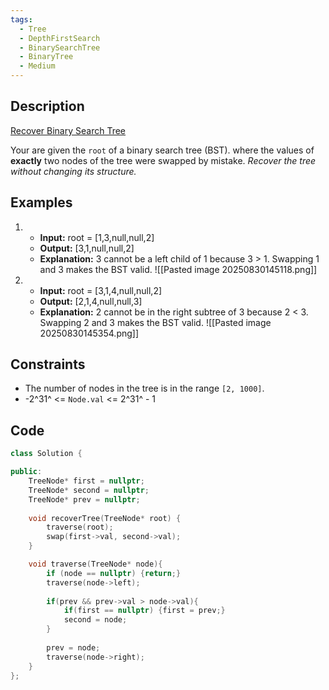 ```yaml
---
tags:
  - Tree
  - DepthFirstSearch
  - BinarySearchTree
  - BinaryTree
  - Medium
---
```


## Description
[Recover Binary Search Tree](https://leetcode.com/problems/recover-binary-search-tree/description/)

Your are given the `root` of a binary search tree (BST). where the values of **exactly** two nodes of the tree were swapped by mistake. _Recover the tree without changing its structure._

## Examples
1. 
	- **Input:** root = [1,3,null,null,2]
	- **Output:** [3,1,null,null,2]
	- **Explanation:** 3 cannot be a left child of 1 because 3 > 1. Swapping 1 and 3 makes the BST valid. 
	![[Pasted image 20250830145118.png]]
2. 
	- **Input:** root = [3,1,4,null,null,2]
	- **Output:** [2,1,4,null,null,3]
	- **Explanation:** 2 cannot be in the right subtree of 3 because 2 < 3. Swapping 2 and 3 makes the BST valid.
	![[Pasted image 20250830145354.png]]

## Constraints
- The number of nodes in the tree is in the range `[2, 1000]`.
- -2^31^ <= `Node.val` <= 2^31^ - 1

## Code
```cpp
class Solution {

public:
    TreeNode* first = nullptr;
    TreeNode* second = nullptr;
    TreeNode* prev = nullptr;
    
    void recoverTree(TreeNode* root) {
        traverse(root);
        swap(first->val, second->val);
    }

    void traverse(TreeNode* node){
        if (node == nullptr) {return;}
        traverse(node->left);
        
        if(prev && prev->val > node->val){
            if(first == nullptr) {first = prev;}
            second = node;
        }
  
        prev = node;
        traverse(node->right);
    }
};
```